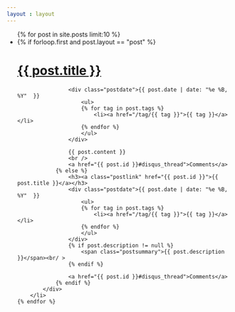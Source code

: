 ```yaml
---
layout : layout
---
```


<ul class="ideas">
    {% for post in site.posts limit:10 %}
		<li>
			<div class="idea">
				{% if forloop.first and post.layout == "post" %}
					<h1><a href="{{ post.id }}">{{ post.title }}</a></h1>
					
					<div class="postdate">{{ post.date | date: "%e %B, %Y"  }}
						<ul>
						{% for tag in post.tags %}
							<li><a href="/tag/{{ tag }}">{{ tag }}</a></li>
						{% endfor %}
						</ul>
					</div>
					
					{{ post.content }}
					<br />
					<a href="{{ post.id }}#disqus_thread">Comments</a>
				{% else %}
					<h3><a class="postlink" href="{{ post.id }}">{{ post.title }}</a></h3>
					<div class="postdate">{{ post.date | date: "%e %B, %Y"  }}
						<ul>
						{% for tag in post.tags %}
							<li><a href="/tag/{{ tag }}">{{ tag }}</a></li>
						{% endfor %}
						</ul>
					</div>
					{% if post.description != null %}
						<span class="postsummary">{{ post.description }}</span><br/ >
					{% endif %}
					
					<a href="{{ post.id }}#disqus_thread">Comments</a>
				{% endif %}
			</div>
		</li>
    {% endfor %}
</ul>
	